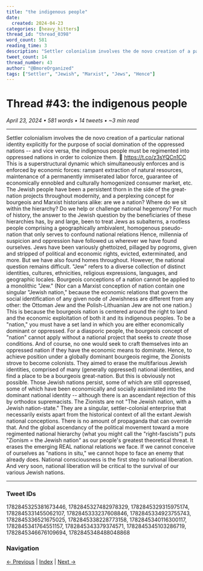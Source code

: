 ```yaml
---
title: "the indigenous people"
date:
  created: 2024-04-23
categories: [heavy_hitters]
thread_id: "thread_0398"
word_count: 581
reading_time: 3
description: "Settler colonialism involves the de novo creation of a particular national identity explicitly for the purpose of social domination of the oppressed nations --..."
tweet_count: 14
thread_number: 43
author: "@BmoreOrganized"
tags: ["Settler", "Jewish", "Marxist", "Jews", "Hence"]
---
```

# Thread #43: the indigenous people

*April 23, 2024 • 581 words • 14 tweets • ~3 min read*

---

Settler colonialism involves the de novo creation of a particular national identity explicitly for the purpose of social domination of the oppressed nations -- and vice versa, the indigenous people must be regimented into oppressed nations in order to colonize them. 🧵 https://t.co/z3sYQCn1CC This is a superstructural dynamic which simultaneously enforces and is enforced by economic forces: rampant extraction of natural resources, maintenance of a permanently immiserated labor force, guarantee of economically ennobled and culturally homogenized consumer market, etc. The Jewish people have been a persistent thorn in the side of the great-nation projects throughout modernity, and a perplexing concept for bourgeois and Marxist historians alike: are we a nation? Where do we sit within the hierarchy? Do we help or challenge national hegemony? For much of history, the answer to the Jewish question by the beneficiaries of these hierarchies has, by and large, been to treat Jews as subalterns, a rootless people comprising a geographically ambivalent, homogenous pseudo-nation that only serves to confound national relations Hence, millennia of suspicion and oppression have followed us wherever we have found ourselves. Jews have been variously ghettoized, pillaged by pogroms, given and stripped of political and economic rights, evicted, exterminated, and more. But we have also found homes throughout. However, the national question remains difficult. "Jew" refers to a diverse collection of distinct identities, cultures, ethnicities, religious expressions, languages, and geographic locales. Bourgeois conceptions of a nation cannot be applied to a monolithic "Jew." (Nor can a Marxist conception of nation contain one singular "Jewish nation," because the economic relations that govern the social identification of any given node of Jewishness are different from any other: the Ottoman Jew and the Polish-Lithuanian Jew are not one nation.) This is because the bourgeois nation is centered around the right to land and the economic exploitation of both it and its indigenous peoples. To be a "nation," you must have a set land in which you are either economically dominant or oppressed. For a diasporic people, the bourgeois concept of "nation" cannot apply without a national project that seeks to *create* those conditions. And of course, no one would seek to craft themselves into an oppressed nation if they have the economic means to dominate. Hence, to achieve position under a globally dominant bourgeois regime, the Zionists strove to become colonists. They aimed to erase the multifarious Jewish identities, comprised of many (generally oppressed) national identities, and find a place to be a bourgeois great-nation. But this is obviously not possible. Those Jewish nations persist, some of which are still oppressed, some of which have been economically and socially assimilated into the dominant national identity -- although there is an ascendant rejection of this by orthodox supremacists. The Zionists are not "The Jewish nation, with a Jewish nation-state." They are a singular, settler-colonial enterprise that necessarily exists apart from the historical context of all the extant Jewish national conceptions. There is no amount of propaganda that can override that. And the global ascendancy of the political movement toward a more regimented national hierarchy (what you might call the "right-fascists") puts "Zionism = the Jewish nation" as our people's greatest theoretical threat. It erases the emerging REAL national relations we face. If we cannot conceive of ourselves as "nations in situ," we cannot hope to face an enemy that already does. National consciousness is the first step to national liberation. And very soon, national liberation will be critical to the survival of our various Jewish nations.

---

### Tweet IDs
1782845325381673446, 1782845327482978329, 1782845329315975174, 1782845331455062107, 1782845333237608846, 1782845334923755743, 1782845336521675025, 1782845338228773158, 1782845340116300117, 1782845341764551157, 1782845343379374571, 1782845345103286719, 1782845346676109694, 1782845348488048868

### Navigation
[← Previous](042-*.md) | [Index](index.md) | [Next →](044-*.md)